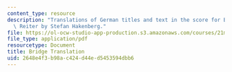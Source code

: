 ```yaml
---
content_type: resource
description: "Translations of German titles and text in the score for Br\xFCcke mit\
  \ Reiter by Stefan Hakenberg."
file: https://ol-ocw-studio-app-production.s3.amazonaws.com/courses/21m-351-music-composition-fall-2008/2648e4f3b98ac424d44ed5453594dbb6_bridge_translatn.pdf
file_type: application/pdf
resourcetype: Document
title: Bridge Translation
uid: 2648e4f3-b98a-c424-d44e-d5453594dbb6
---
```

